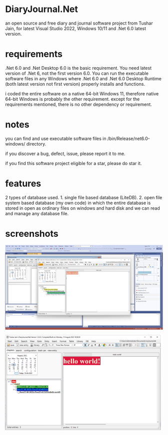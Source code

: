 # DiaryJournal.Net
 an open source and free diary and journal software project from Tushar Jain, for latest Visual Studio 2022, Windows 10/11 and .Net 6.0 latest version.

# requirements
.Net 6.0 and .Net Desktop 6.0 is the basic requirement. You need latest version of .Net 6, not the first version 6.0. You can run the executable software files in any Windows where .Net 6.0 and .Net 6.0 Desktop Runtime (both latest version not first version) properly installs and functions.

i coded the entire software on a native 64-bit Windows 11, therefore native 64-bit Windows is probably the other requirement. except for the requirements mentioned, there is no other dependency or requirement.

# notes
you can find and use executable software files in /bin/Release/net6.0-windows/ directory.

if you discover a bug, defect, issue, please report it to me.

if you find this software project eligible for a star, please do star it.

# features
2 types of database used. 1. single file based database (LiteDB). 2. open file system based database (my own code) in which the entire database is stored in open as ordinary files on windows and hard disk and we can read and manage any database file.

# screenshots
![Alt text](/screenshot1.png?raw=false "DiaryJournal.Net screenshot 1")

![Alt text](/screenshot2.png?raw=false "DiaryJournal.Net screenshot 2")
